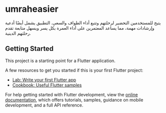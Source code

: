 # umraheasier

يتيح للمستخدمين التحضير لرحلتهم وتتبع أداء الطواف والسعي. التطبيق يشمل أيضًا أدعية وإرشادات مهمة، مما يساعد المعتمرين على أداء العمرة بكل يسر ويسهل متابعة تقدم رحلتهم الدينية.

## Getting Started

This project is a starting point for a Flutter application.

A few resources to get you started if this is your first Flutter project:

- [Lab: Write your first Flutter app](https://docs.flutter.dev/get-started/codelab)
- [Cookbook: Useful Flutter samples](https://docs.flutter.dev/cookbook)

For help getting started with Flutter development, view the
[online documentation](https://docs.flutter.dev/), which offers tutorials,
samples, guidance on mobile development, and a full API reference.
